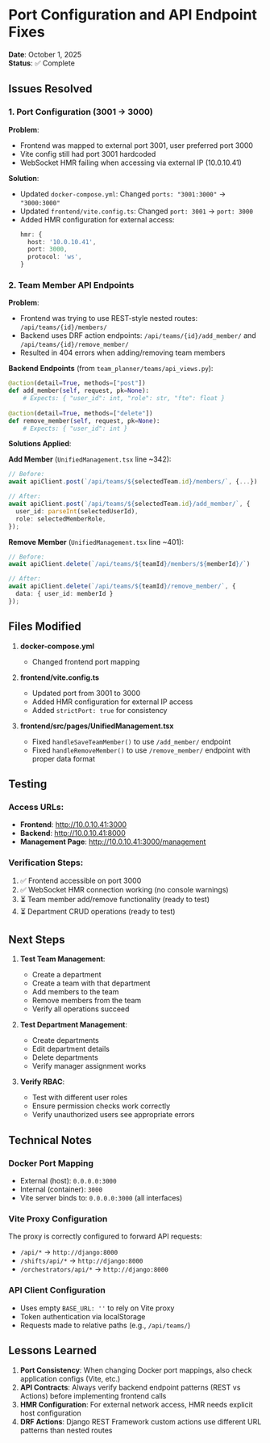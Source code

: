 # Port Configuration and API Endpoint Fixes

**Date**: October 1, 2025  
**Status**: ✅ Complete

## Issues Resolved

### 1. Port Configuration (3001 → 3000)

**Problem**: 
- Frontend was mapped to external port 3001, user preferred port 3000
- Vite config still had port 3001 hardcoded
- WebSocket HMR failing when accessing via external IP (10.0.10.41)

**Solution**:
- Updated `docker-compose.yml`: Changed `ports: "3001:3000"` → `"3000:3000"`
- Updated `frontend/vite.config.ts`: Changed `port: 3001` → `port: 3000`
- Added HMR configuration for external access:
  ```typescript
  hmr: {
    host: '10.0.10.41',
    port: 3000,
    protocol: 'ws',
  }
  ```

### 2. Team Member API Endpoints

**Problem**:
- Frontend was trying to use REST-style nested routes: `/api/teams/{id}/members/`
- Backend uses DRF action endpoints: `/api/teams/{id}/add_member/` and `/api/teams/{id}/remove_member/`
- Resulted in 404 errors when adding/removing team members

**Backend Endpoints** (from `team_planner/teams/api_views.py`):
```python
@action(detail=True, methods=["post"])
def add_member(self, request, pk=None):
    # Expects: { "user_id": int, "role": str, "fte": float }
    
@action(detail=True, methods=["delete"])
def remove_member(self, request, pk=None):
    # Expects: { "user_id": int }
```

**Solutions Applied**:

**Add Member** (`UnifiedManagement.tsx` line ~342):
```typescript
// Before:
await apiClient.post(`/api/teams/${selectedTeam.id}/members/`, {...})

// After:
await apiClient.post(`/api/teams/${selectedTeam.id}/add_member/`, {
  user_id: parseInt(selectedUserId),
  role: selectedMemberRole,
});
```

**Remove Member** (`UnifiedManagement.tsx` line ~401):
```typescript
// Before:
await apiClient.delete(`/api/teams/${teamId}/members/${memberId}/`)

// After:
await apiClient.delete(`/api/teams/${teamId}/remove_member/`, {
  data: { user_id: memberId }
});
```

## Files Modified

1. **docker-compose.yml**
   - Changed frontend port mapping

2. **frontend/vite.config.ts**
   - Updated port from 3001 to 3000
   - Added HMR configuration for external IP access
   - Added `strictPort: true` for consistency

3. **frontend/src/pages/UnifiedManagement.tsx**
   - Fixed `handleSaveTeamMember()` to use `/add_member/` endpoint
   - Fixed `handleRemoveMember()` to use `/remove_member/` endpoint with proper data format

## Testing

### Access URLs:
- **Frontend**: http://10.0.10.41:3000
- **Backend**: http://10.0.10.41:8000
- **Management Page**: http://10.0.10.41:3000/management

### Verification Steps:
1. ✅ Frontend accessible on port 3000
2. ✅ WebSocket HMR connection working (no console warnings)
3. ⏳ Team member add/remove functionality (ready to test)
4. ⏳ Department CRUD operations (ready to test)

## Next Steps

1. **Test Team Management**:
   - Create a department
   - Create a team with that department
   - Add members to the team
   - Remove members from the team
   - Verify all operations succeed

2. **Test Department Management**:
   - Create departments
   - Edit department details
   - Delete departments
   - Verify manager assignment works

3. **Verify RBAC**:
   - Test with different user roles
   - Ensure permission checks work correctly
   - Verify unauthorized users see appropriate errors

## Technical Notes

### Docker Port Mapping
- External (host): `0.0.0.0:3000`
- Internal (container): `3000`
- Vite server binds to: `0.0.0.0:3000` (all interfaces)

### Vite Proxy Configuration
The proxy is correctly configured to forward API requests:
- `/api/*` → `http://django:8000`
- `/shifts/api/*` → `http://django:8000`
- `/orchestrators/api/*` → `http://django:8000`

### API Client Configuration
- Uses empty `BASE_URL: ''` to rely on Vite proxy
- Token authentication via localStorage
- Requests made to relative paths (e.g., `/api/teams/`)

## Lessons Learned

1. **Port Consistency**: When changing Docker port mappings, also check application configs (Vite, etc.)
2. **API Contracts**: Always verify backend endpoint patterns (REST vs Actions) before implementing frontend calls
3. **HMR Configuration**: For external network access, HMR needs explicit host configuration
4. **DRF Actions**: Django REST Framework custom actions use different URL patterns than nested routes
